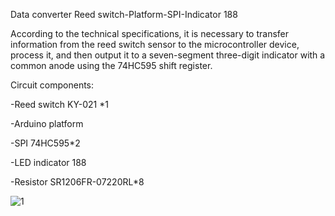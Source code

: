 Data converter Reed switch-Platform-SPI-Indicator 188

According to the technical specifications, it is necessary to transfer information from the reed switch sensor to the microcontroller device, process it, and then output it to a seven-segment three-digit indicator with a common anode using the 74HC595 shift register.

Circuit components:

-Reed switch KY-021 *1

-Arduino platform

-SPI 74HC595*2

-LED indicator 188

-Resistor SR1206FR-07220RL*8

![1](https://github.com/user-attachments/assets/3d47ab92-5ede-4ca9-ad56-0f3ad877cc9a)
